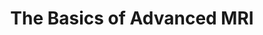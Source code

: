 ---
title: "The Basics of Advanced MRI"
project_id: 
conference_id: ""
presenters:
   - peter_bandettini
summary: "<p>OHBM 2005 education program, Florence, Italy</p>"
file: /assets/presentations/T190.ppt
filename: T190.ppt
layout: presentation
---